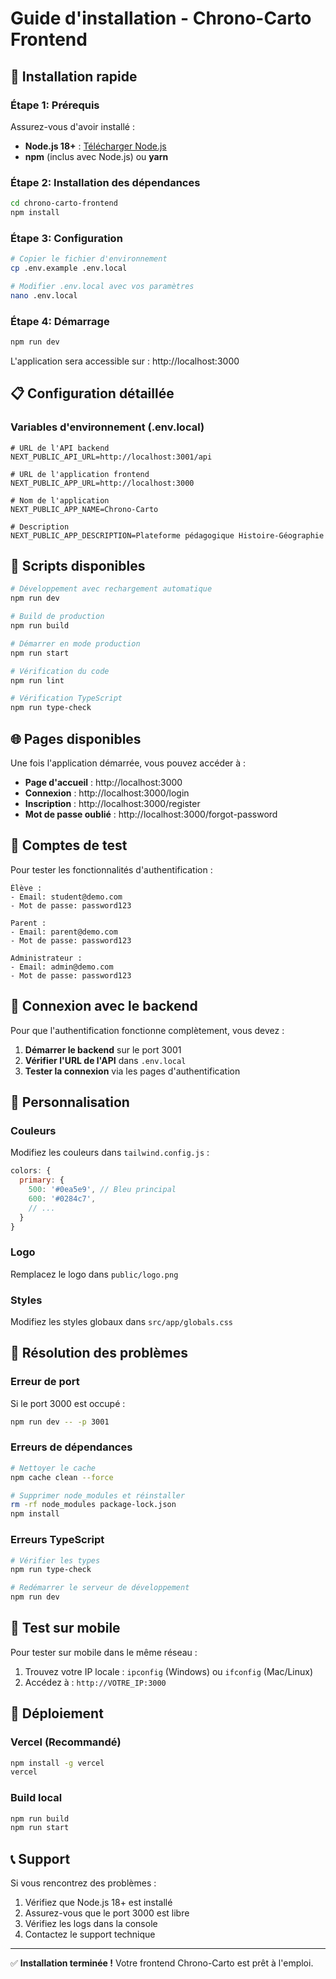 # Guide d'installation - Chrono-Carto Frontend

## 🚀 Installation rapide

### Étape 1: Prérequis
Assurez-vous d'avoir installé :
- **Node.js 18+** : [Télécharger Node.js](https://nodejs.org/)
- **npm** (inclus avec Node.js) ou **yarn**

### Étape 2: Installation des dépendances
```bash
cd chrono-carto-frontend
npm install
```

### Étape 3: Configuration
```bash
# Copier le fichier d'environnement
cp .env.example .env.local

# Modifier .env.local avec vos paramètres
nano .env.local
```

### Étape 4: Démarrage
```bash
npm run dev
```

L'application sera accessible sur : http://localhost:3000

## 📋 Configuration détaillée

### Variables d'environnement (.env.local)
```env
# URL de l'API backend
NEXT_PUBLIC_API_URL=http://localhost:3001/api

# URL de l'application frontend
NEXT_PUBLIC_APP_URL=http://localhost:3000

# Nom de l'application
NEXT_PUBLIC_APP_NAME=Chrono-Carto

# Description
NEXT_PUBLIC_APP_DESCRIPTION=Plateforme pédagogique Histoire-Géographie
```

## 🔧 Scripts disponibles

```bash
# Développement avec rechargement automatique
npm run dev

# Build de production
npm run build

# Démarrer en mode production
npm run start

# Vérification du code
npm run lint

# Vérification TypeScript
npm run type-check
```

## 🌐 Pages disponibles

Une fois l'application démarrée, vous pouvez accéder à :

- **Page d'accueil** : http://localhost:3000
- **Connexion** : http://localhost:3000/login
- **Inscription** : http://localhost:3000/register
- **Mot de passe oublié** : http://localhost:3000/forgot-password

## 🧪 Comptes de test

Pour tester les fonctionnalités d'authentification :

```
Élève :
- Email: student@demo.com
- Mot de passe: password123

Parent :
- Email: parent@demo.com
- Mot de passe: password123

Administrateur :
- Email: admin@demo.com
- Mot de passe: password123
```

## 🔗 Connexion avec le backend

Pour que l'authentification fonctionne complètement, vous devez :

1. **Démarrer le backend** sur le port 3001
2. **Vérifier l'URL de l'API** dans `.env.local`
3. **Tester la connexion** via les pages d'authentification

## 🎨 Personnalisation

### Couleurs
Modifiez les couleurs dans `tailwind.config.js` :
```javascript
colors: {
  primary: {
    500: '#0ea5e9', // Bleu principal
    600: '#0284c7',
    // ...
  }
}
```

### Logo
Remplacez le logo dans `public/logo.png`

### Styles
Modifiez les styles globaux dans `src/app/globals.css`

## 🚨 Résolution des problèmes

### Erreur de port
Si le port 3000 est occupé :
```bash
npm run dev -- -p 3001
```

### Erreurs de dépendances
```bash
# Nettoyer le cache
npm cache clean --force

# Supprimer node_modules et réinstaller
rm -rf node_modules package-lock.json
npm install
```

### Erreurs TypeScript
```bash
# Vérifier les types
npm run type-check

# Redémarrer le serveur de développement
npm run dev
```

## 📱 Test sur mobile

Pour tester sur mobile dans le même réseau :
1. Trouvez votre IP locale : `ipconfig` (Windows) ou `ifconfig` (Mac/Linux)
2. Accédez à : `http://VOTRE_IP:3000`

## 🚀 Déploiement

### Vercel (Recommandé)
```bash
npm install -g vercel
vercel
```

### Build local
```bash
npm run build
npm run start
```

## 📞 Support

Si vous rencontrez des problèmes :
1. Vérifiez que Node.js 18+ est installé
2. Assurez-vous que le port 3000 est libre
3. Vérifiez les logs dans la console
4. Contactez le support technique

---

✅ **Installation terminée !** Votre frontend Chrono-Carto est prêt à l'emploi.

